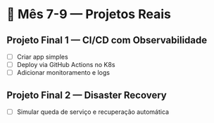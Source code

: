 # 🚀 Mês 7-9 — Projetos Reais

## Projeto Final 1 — CI/CD com Observabilidade
- [ ] Criar app simples
- [ ] Deploy via GitHub Actions no K8s
- [ ] Adicionar monitoramento e logs

## Projeto Final 2 — Disaster Recovery
- [ ] Simular queda de serviço e recuperação automática
